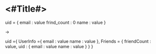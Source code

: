 #  <#Title#>


uid  = {
    email : value
    frind_count : 0
    name : value
}

->

uid ={
     UserInfo ={
    email : value
    name : value
    },
    Friends = {
        friendCount : value,
        uid : {
        email : value
        name : value
        }
    } 
}
